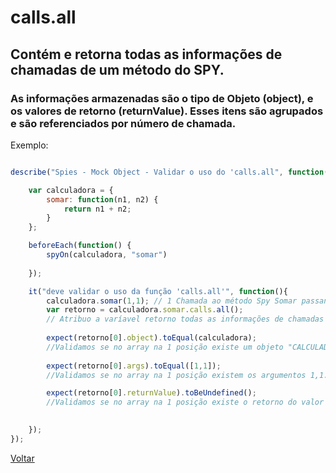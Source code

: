 # calls.all
## Contém e retorna todas as informações de chamadas de um método do SPY.
### As informações armazenadas são o tipo de Objeto (object), e os valores de retorno (returnValue). Esses itens são agrupados e são referenciados por número de chamada.

Exemplo:

```js

describe("Spies - Mock Object - Validar o uso do 'calls.all", function(){

    var calculadora = {
        somar: function(n1, n2) {
            return n1 + n2;
        }
    };

    beforeEach(function() {
        spyOn(calculadora, "somar")
            
    });

    it("deve validar o uso da função 'calls.all'", function(){
        calculadora.somar(1,1); // 1 Chamada ao método Spy Somar passando os parâmetros 1,1
        var retorno = calculadora.somar.calls.all();  
        // Atribuo a varíavel retorno todas as informações de chamadas do objeto/método "somar".
        
        expect(retorno[0].object).toEqual(calculadora);
        //Validamos se no array na 1 posição existe um objeto "CALCULADORA"
       
        expect(retorno[0].args).toEqual([1,1]);
        //Validamos se no array na 1 posição existem os argumentos 1,1.

        expect(retorno[0].returnValue).toBeUndefined();
        //Validamos se no array na 1 posição existe o retorno do valor 1 + 1 (e como não foi definido , será undefined)

 
    });
});
```                                       

[Voltar](https://github.com/andresilveiraleite/jasmine_nodejs/blob/master/docs/spies/spies.md)  
